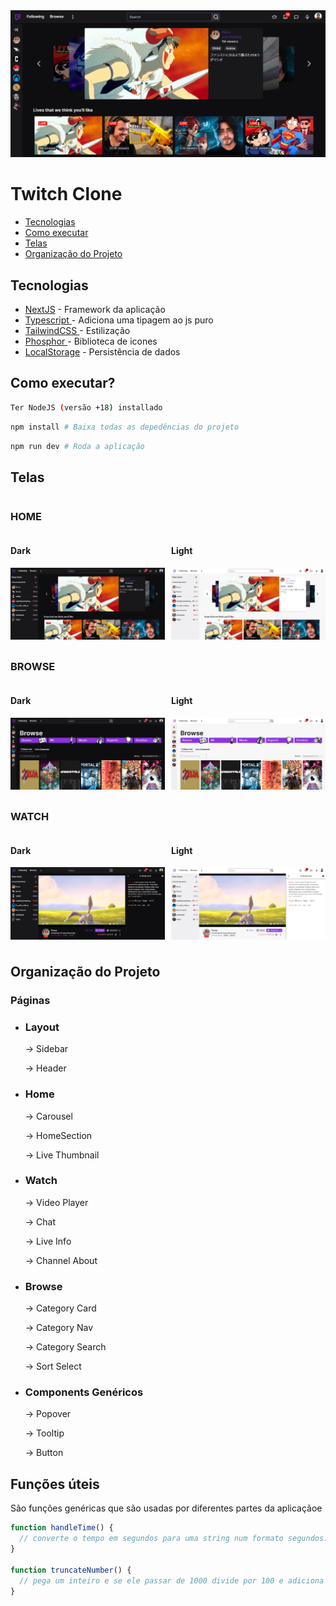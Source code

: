 <img src="./screenshots/base.png">
<h1>Twitch Clone</h1>

<ul>
    <li>
        <a href="#technologies">Tecnologias</a>
    </li>
    <li>
        <a href="#how_to_run">Como executar</a>
    </li>
     <li>
        <a href="#screenshots">Telas</a>
    </li>
    <li>
        <a href="#project_structure">Organização do Projeto</a>
    </li>
    
</ul>

<div>
<h2 id="technologies">Tecnologias</h2>
<ul>
    <li> <a href="https://nextjs.org">NextJS</a> - Framework da aplicação </li> 
    <li> <a 
            href="https://typescriptlang.org/docs/">
            Typescript
            </a> - Adiciona uma tipagem ao js puro</li>
    <li> <a 
        href="https://tailwindcss.com">
        TailwindCSS
        </a> - Estilização </li>
    <li> <a 
        href="https://phosphoricons.com">
        Phosphor
        </a> - Biblioteca de icones</li>
    <li> <a 
        href="https://phosphoricons.com">LocalStorage</a> - Persistência de dados</li>
</ul>
</div>

<div>
    <h2 id="how_to_run">Como executar?</h2>

```bash
Ter NodeJS (versão +18) installado
```
```bash
npm install # Baixa todas as depedências do projeto
```
```bash
npm run dev # Roda a aplicação
```

</div>

## Telas
<div id="screenshots" style="display: flex; flex-direction: column; gap: 10px;">
<div>
    <h3>HOME</h3>
    <div style="display: grid; grid-template-columns: 1fr 1fr; gap: 10px; width: 100%;">
        <div style="display: flex; flex-direction: column;">
            <h4>Dark</h4>
            <img src="./screenshots/home_dark.png">
        </div>
        <div style="display: flex; flex-direction: column;">
            <h4>Light</h4>
            <img src="./screenshots/home_light.png">
        </div >
    </div>
</div>

<div>
    <h3>BROWSE</h3>
    <div style="display: grid; grid-template-columns: 1fr 1fr; gap: 10px; width: 100%;">
        <div style="display: flex; flex-direction: column;">
            <h4>Dark</h4>
            <img src="./screenshots/browse_dark.png">
        </div>
        <div style="display: flex; flex-direction: column;">
            <h4>Light</h4>
            <img src="./screenshots/browse_light.png">
        </div >
    </div>
</div>

<div>
    <h3>WATCH</h3>
    <div style="display: grid; grid-template-columns: 1fr 1fr; gap: 10px; width: 100%;">
        <div style="display: flex; flex-direction: column;">
            <h4>Dark</h4>
            <img src="./screenshots/watch_dark.png">
        </div>
        <div style="display: flex; flex-direction: column;">
            <h4>Light</h4>
            <img src="./screenshots/watch_light.png">
        </div >
    </div>
</div>



<div>
<h2 id="project_structure">Organização do Projeto</h2>
<h3> Páginas </h3>
<ul>
    <li>
        <h3>Layout</h3>
        <p>-> Sidebar </p>
        <p>-> Header </p>
    </li>
    <li>
        <h3>Home</h3>
        <p>-> Carousel </p>
        <p>-> HomeSection </p>
        <p>-> Live Thumbnail </p>
    </li>
    <li>
        <h3>Watch</h3>
        <p>-> Video Player </p>
        <p>-> Chat </p>
        <p>-> Live Info </p>
        <p>-> Channel About </p>
    </li>
    <li>
        <h3>Browse</h3>
        <p>-> Category Card </p>
        <p>-> Category Nav </p>
        <p>-> Category Search</p
        <p>-> Sort Select</p>
    </li>
    <li>
        <h3>Components Genéricos</h3>
        <p>-> Popover </p>
        <p>-> Tooltip </p>
        <p>-> Button </p>
    </li>
</ul>
<h2>Funções úteis</h2>
<p>São funções genéricas que são usadas por diferentes partes da aplicaçãoe</p>

```js
function handleTime() {
  // converte o tempo em segundos para uma string num formato segundos:minutos:horas
}

function truncateNumber() {
  // pega um inteiro e se ele passar de 1000 divide por 100 e adiciona um k para simplificar o valor
}
```
</div>

